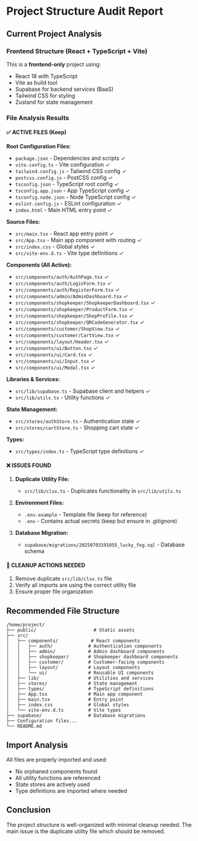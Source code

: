 # Project Structure Audit Report

## Current Project Analysis

### Frontend Structure (React + TypeScript + Vite)
This is a **frontend-only** project using:
- React 18 with TypeScript
- Vite as build tool
- Supabase for backend services (BaaS)
- Tailwind CSS for styling
- Zustand for state management

### File Analysis Results

#### ✅ ACTIVE FILES (Keep)

**Root Configuration Files:**
- `package.json` - Dependencies and scripts ✓
- `vite.config.ts` - Vite configuration ✓
- `tailwind.config.js` - Tailwind CSS config ✓
- `postcss.config.js` - PostCSS config ✓
- `tsconfig.json` - TypeScript root config ✓
- `tsconfig.app.json` - App TypeScript config ✓
- `tsconfig.node.json` - Node TypeScript config ✓
- `eslint.config.js` - ESLint configuration ✓
- `index.html` - Main HTML entry point ✓

**Source Files:**
- `src/main.tsx` - React app entry point ✓
- `src/App.tsx` - Main app component with routing ✓
- `src/index.css` - Global styles ✓
- `src/vite-env.d.ts` - Vite type definitions ✓

**Components (All Active):**
- `src/components/auth/AuthPage.tsx` ✓
- `src/components/auth/LoginForm.tsx` ✓
- `src/components/auth/RegisterForm.tsx` ✓
- `src/components/admin/AdminDashboard.tsx` ✓
- `src/components/shopkeeper/ShopkeeperDashboard.tsx` ✓
- `src/components/shopkeeper/ProductForm.tsx` ✓
- `src/components/shopkeeper/ShopProfile.tsx` ✓
- `src/components/shopkeeper/QRCodeGenerator.tsx` ✓
- `src/components/customer/ShopView.tsx` ✓
- `src/components/customer/CartView.tsx` ✓
- `src/components/layout/Header.tsx` ✓
- `src/components/ui/Button.tsx` ✓
- `src/components/ui/Card.tsx` ✓
- `src/components/ui/Input.tsx` ✓
- `src/components/ui/Modal.tsx` ✓

**Libraries & Services:**
- `src/lib/supabase.ts` - Supabase client and helpers ✓
- `src/lib/utils.ts` - Utility functions ✓

**State Management:**
- `src/stores/authStore.ts` - Authentication state ✓
- `src/stores/cartStore.ts` - Shopping cart state ✓

**Types:**
- `src/types/index.ts` - TypeScript type definitions ✓

#### ❌ ISSUES FOUND

1. **Duplicate Utility File:**
   - `src/lib/clsx.ts` - Duplicates functionality in `src/lib/utils.ts`

2. **Environment Files:**
   - `.env.example` - Template file (keep for reference)
   - `.env` - Contains actual secrets (keep but ensure in .gitignore)

3. **Database Migration:**
   - `supabase/migrations/20250703191055_lucky_fog.sql` - Database schema

#### 🔧 CLEANUP ACTIONS NEEDED

1. Remove duplicate `src/lib/clsx.ts` file
2. Verify all imports are using the correct utility file
3. Ensure proper file organization

## Recommended File Structure

```
/home/project/
├── public/                     # Static assets
├── src/
│   ├── components/            # React components
│   │   ├── auth/             # Authentication components
│   │   ├── admin/            # Admin dashboard components
│   │   ├── shopkeeper/       # Shopkeeper dashboard components
│   │   ├── customer/         # Customer-facing components
│   │   ├── layout/           # Layout components
│   │   └── ui/               # Reusable UI components
│   ├── lib/                  # Utilities and services
│   ├── stores/               # State management
│   ├── types/                # TypeScript definitions
│   ├── App.tsx               # Main app component
│   ├── main.tsx              # Entry point
│   ├── index.css             # Global styles
│   └── vite-env.d.ts         # Vite types
├── supabase/                 # Database migrations
├── Configuration files...
└── README.md
```

## Import Analysis

All files are properly imported and used:
- No orphaned components found
- All utility functions are referenced
- State stores are actively used
- Type definitions are imported where needed

## Conclusion

The project structure is well-organized with minimal cleanup needed. The main issue is the duplicate utility file which should be removed.
